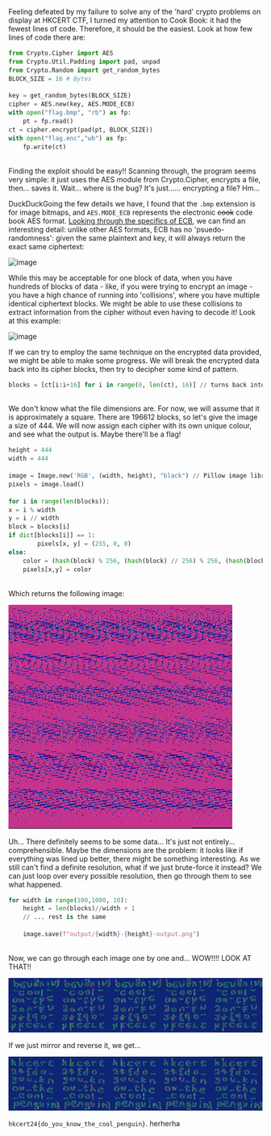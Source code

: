 Feeling defeated by my failure to solve any of the 'hard' crypto problems on display at HKCERT CTF, I turned my attention to Cook Book: it had the fewest lines of code. Therefore, it should be the easiest. Look at how few lines of code there are: 

```python
from Crypto.Cipher import AES
from Crypto.Util.Padding import pad, unpad
from Crypto.Random import get_random_bytes
BLOCK_SIZE = 16 # Bytes

key = get_random_bytes(BLOCK_SIZE)
cipher = AES.new(key, AES.MODE_ECB)
with open("flag.bmp", "rb") as fp:
    pt = fp.read()
ct = cipher.encrypt(pad(pt, BLOCK_SIZE))
with open("flag.enc","wb") as fp:
    fp.write(ct)
```

\
Finding the exploit should be easy!! Scanning through, the program seems very simple: it just uses the AES module from Crypto.Cipher, encrypts a file, then... saves it. Wait... where is the bug? It's just...... encrypting a file? Hm...

DuckDuckGoing the few details we have, I found that the `.bmp` extension is for image bitmaps, and `AES.MODE_ECB` represents the electronic ~~cook~~ code book AES format. [Looking through the specifics of ECB](https://en.wikipedia.org/wiki/Block_cipher_mode_of_operation#Electronic_codebook_(ECB)), we can find an interesting detail: unlike other AES formats, ECB has no 'psuedo-randomness': given the same plaintext and key, it will always return the exact same ciphertext:

![image](https://upload.wikimedia.org/wikipedia/commons/thumb/d/d6/ECB_encryption.svg/768px-ECB_encryption.svg.png)

While this may be acceptable for one block of data, when you have hundreds of blocks of data - like, if you were trying to encrypt an  image - you have a high chance of running into 'collisions', where you have multiple identical ciphertext blocks. We might be able to use these collisions to extract information from the cipher without even having to decode it! Look at this example:

![image](https://miro.medium.com/v2/resize:fit:1400/1*zw8Juc6NoZheJt4k61tuEQ.png)

If we can try to employ the same technique on the encrypted data provided, we might be able to make some progress. We will break the encrypted data back into its cipher blocks, then try to decipher some kind of pattern.

```python
blocks = [ct[i:i+16] for i in range(0, len(ct), 16)] // turns back into array of blocks of 16
```
\
We don't know what the file dimensions are. For now, we will assume that it is approximately a square. There are 196612 blocks, so let's give the image a size of 444. We will now assign each cipher with its own unique colour, and see what the output is. Maybe there'll be a flag!

```python
height = 444
width = 444

image = Image.new('RGB', (width, height), "black") // Pillow image library
pixels = image.load()

for i in range(len(blocks)):
x = i % width
y = i // width
block = blocks[i]
if dict[blocks[i]] == 1:
        pixels[x, y] = (255, 0, 0)
else:
    color = (hash(block) % 256, (hash(block) // 256) % 256, (hash(block) // 65536) % 256)
    pixels[x,y] = color
```
\
Which returns the following image:
    
![output](../imgs/image.png)

Uh... There definitely seems to be some data... It's just not entirely... comprehensible. Maybe the dimensions are the problem: it looks like if everything was lined up better, there might be something interesting. As we still can't find a definite resolution, what if we just brute-force it instead? We can just loop over every possible resolution, then go through them to see what happened.

```python
for width in range(100,1000, 10):
    height = len(blocks)//width + 1 
    // ... rest is the same

    image.save(f"output/{width}-{height}-output.png")
```
\
Now, we can go through each image one by one and... WOW!!!! LOOK AT THAT!!

![almost](../imgs/almostflag.png)

If we just mirror and reverse it, we get...

![flag](../imgs/flag.png)

`hkcert24{do_you_know_the_cool_penguin}`. herherha

